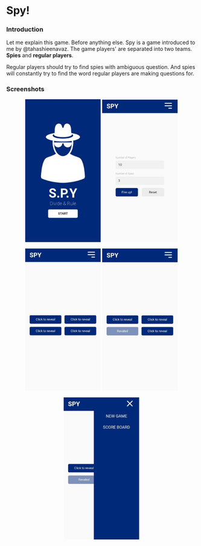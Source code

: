 # Spy!

### Introduction

Let me explain this game. Before anything else.
Spy is a game introduced to me by @tahashieenavaz.
The game players' are separated into two teams.
**Spies** and **regular players**.

Regular players should try to find spies with ambiguous question. And spies will constantly try to find the word regular players are making questions for.

### Screenshots

<p align="center">
    <img src="https://raw.githubusercontent.com/tahashieenavaz/spy/main/screenshots/homepage.jpeg" alt="Homepage" width="200"/>
    <img src="https://raw.githubusercontent.com/tahashieenavaz/spy/main/screenshots/settings-page.jpeg" alt="Settings Page" width="200"/>
</p>
<p align="center">
    <img src="https://raw.githubusercontent.com/tahashieenavaz/spy/main/screenshots/cards.jpeg" alt="Cards Page" width="200"/>
    <img src="https://raw.githubusercontent.com/tahashieenavaz/spy/main/screenshots/revealed-card.jpeg" alt="Revealed Card" width="200"/>
</p>

<p align="center">
    <img src="https://raw.githubusercontent.com/tahashieenavaz/spy/main/screenshots/sidebar.jpeg" alt="Sidebar" width="200"/>
</p>
